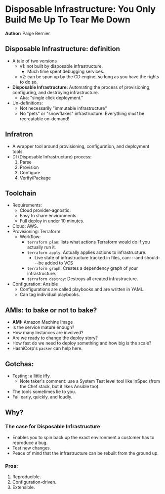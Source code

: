 # Disposable Infrastructure: You Only Build Me Up To Tear Me Down
**Author:** Paige Bernier

## Disposable Infrastructure: definition
 * A tale of two versions
   - v1: not built by disposable infrastructure.
     + Much time spent debugging services.
   - v2: can be spun up by the CD engine, so long as you have the rights to do so.
 * **Disposable Infrastructure:** Automating the process of provisioning, configuring, and destroying infrastructure.
   - Aka: "single click deployment."
 * Un-definitions:
   - Not necessarily "immutable infrastructure"
   - No "pets" or "snowflakes" infrastructure. Everything _must_ be recreatable on-demand!

## Infratron
 * A wrapper tool around provisioning, configuration, and deployment tools.
 * DI (Disposable Infrastructure) process:
   1. Parse
   2. Provision
   3. Configure
   4. Verify/Package

## Toolchain
 * Requirements:
   - Cloud provider-agnostic.
   - Easy to share environments.
   - Full deploy in under 10 minutes.
 * Cloud: AWS.
 * Provisioning: Terraform.
   - Workflow:
     + `terraform plan`: lists what actions Terraform would do if you actually run it.
     + `terraform apply`: Actually applies actions to infrastructure.
       * Live state of infrastructure tracked in files, can---and should---be added to VCS
     + `terraform graph`: Creates a dependency graph of your infrastructure.
     + `terraform destroy`: Destroys all created infrastructure.
 * Configuration: Ansible
   - Configurations are called playbooks and are written in YAML.
   - Can tag individual playbooks.

## AMIs: to bake or not to bake?
 * **AMI:** Amazon Machine Image
 * Is the service mature enough?
 * How many Instances are involved?
 * Are we ready to change the deploy story?
 * How fast do we need to deploy something and how big is the scale?
 * HashiCorp's `packer` can help here.

## Gotchas:
 * Testing: a little iffy.
   - Note taker's comment: use a System Test level tool like InSpec (from the Chef stack, but it likes Ansible too).
 * The tools sometimes lie to you.
 * Fail early, quickly, and loudly.

## Why?
### The case for Disposable Infrastructure
 * Enables you to spin back up the exact environment a customer has to reproduce a bug.
 * Test new changes.
 * Peace of mind that the infrastructure can be rebuilt from the ground up.

### Pros:
 1. Reproducible.
 2. Configuration-driven.
 3. Extensible.
 
